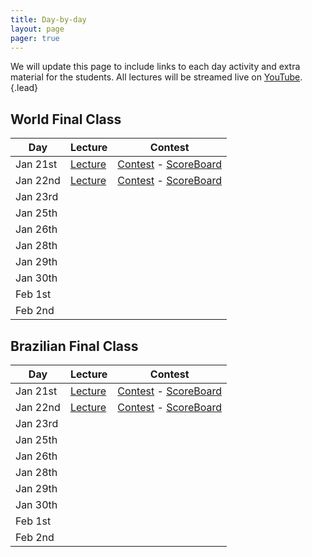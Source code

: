 ```yaml
---
title: Day-by-day
layout: page
pager: true
---
```


We will update this page to include links to each day activity and extra material for the students. All lectures will be streamed live on [YouTube](https://www.youtube.com/c/UnicampIC).
{.lead}

## World Final Class

Day      | Lecture | Contest
---------|---------|--------
Jan 21st | [Lecture](https://www.youtube.com/watch?v=b0aM90jxeOo) | [Contest](contests-w/20190121.pdf) - [ScoreBoard](http://neerc.ifmo.ru/trains/brazil/2019/20190121.html)
Jan 22nd | [Lecture](https://www.youtube.com/watch?v=nPAdIbSf10g) | [Contest](contests-w/20190122.pdf) - [ScoreBoard](http://neerc.ifmo.ru/trains/brazil/2019/20190122.html)
Jan 23rd | |
Jan 25th | |
Jan 26th | |
Jan 28th | |
Jan 29th | |
Jan 30th | |
Feb 1st  | |
Feb 2nd  | |

## Brazilian Final Class

Day      | Lecture | Contest
---------|---------|--------
Jan 21st | [Lecture](https://www.youtube.com/watch?v=bvUYEJoTEzs) | [Contest](contests-b/20190121.pdf) - [ScoreBoard](https://www.urionlinejudge.com.br/judge/en/tournaments/rank/1501)
Jan 22nd | [Lecture](https://www.youtube.com/watch?v=EkqHbpZRoSM) | [Contest](contests-b/20190122.pdf) - [ScoreBoard](https://vjudge.net/contest/280166#rank)
Jan 23rd | |
Jan 25th | |
Jan 26th | |
Jan 28th | |
Jan 29th | |
Jan 30th | |
Feb 1st  | |
Feb 2nd  | |
